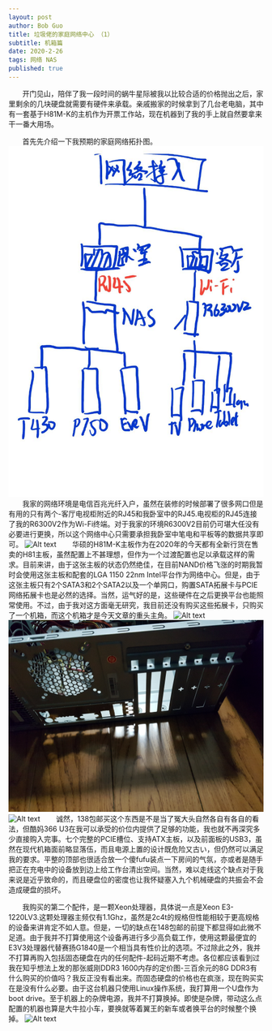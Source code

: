 ```yaml
---
layout: post
author: Bob Guo
title: 垃圾佬的家庭网络中心 （1）
subtitle: 机箱篇
date: 2020-2-26
tags: 网络 NAS
published: true
---
```


&nbsp;&nbsp;&nbsp;&nbsp;&nbsp;&nbsp;&nbsp;开门见山，陪伴了我一段时间的蜗牛星际被我以比较合适的价格抛出之后，家里剩余的几块硬盘就需要有硬件来承载。亲戚搬家的时候拿到了几台老电脑，其中有一套基于H81M-K的主机作为开票工作站，现在机器到了我的手上就自然要拿来干一番大用场。

&nbsp;&nbsp;&nbsp;&nbsp;&nbsp;&nbsp;&nbsp;首先先介绍一下我预期的家庭网络拓扑图。
![Alt text](/img/nas/network.jpg)
&nbsp;&nbsp;&nbsp;&nbsp;&nbsp;&nbsp;&nbsp;我家的网络环境是电信百兆光纤入户，虽然在装修的时候部署了很多网口但是有用的只有两个-客厅电视柜附近的RJ45和我卧室中的RJ45.电视柜的RJ45连接了我的R6300V2作为Wi-Fi终端。对于我家的环境R6300V2目前仍可堪大任没有必要进行更换，所以这个网络中心只需要承担我卧室中笔电和平板等的数据共享即可。
![Alt text](/img/nas/motherboard.jpg)
&nbsp;&nbsp;&nbsp;&nbsp;&nbsp;&nbsp;&nbsp;华硕的H81M-K主板作为在2020年的今天都有全新行货在售卖的H81主板，虽然配置上不甚理想，但作为一个过渡配置也足以承载这样的需求。目前来讲，由于这张主板的状态仍然绝佳，在目前NAND价格飞涨的时期我暂时会使用这张主板和配套的LGA 1150 22nm Intel平台作为网络中心。但是，由于这张主板只有2个SATA3和2个SATA2以及一个单网口，购置SATA拓展卡与PCIE网络拓展卡也是必然的选择。当然，运气好的是，这些硬件在之后更换平台也能照常使用。不过，由于我对这方面毫无研究，我目前还没有购买这些拓展卡，只购买了一个机箱，而这个机箱才是今天文章的重头主角。
![Alt text](/img/nas/case_front.jpg)
![Alt text](/img/nas/case_back.jpg)
![Alt text](/img/nas/case_inside.jpg)
&nbsp;&nbsp;&nbsp;&nbsp;&nbsp;&nbsp;&nbsp;诚然，138包邮买这个东西是不是当了冤大头自然各自有各自的看法，但酷妈366 U3在我可以承受的价位内提供了足够的功能，我也就不再深究多少直接购入完事。七个完整的PCIE槽位、支持ATX主板，以及前面板的USB3，虽然在现代机箱面前略显落伍，而且电源上置的设计既危险又古い，但仍然可以满足我的要求。平整的顶部也很适合放一个傻fufu装点一下房间的气氛，亦或者是随手把正在充电中的设备放到边上给工作台清出空间。当然，难以走线这个缺点对于我来说是近乎致命的，而且硬盘位的密度也让我怀疑塞入九个机械硬盘的共振会不会造成硬盘的损坏。

&nbsp;&nbsp;&nbsp;&nbsp;&nbsp;&nbsp;&nbsp;我购买的第二个配件，是一颗Xeon处理器，具体说一点是Xeon E3-1220LV3.这颗处理器主频仅有1.1Ghz，虽然是2c4t的规格但性能相较于更高规格的设备来讲肯定不如人意。但是，一切的缺点在148包邮的前提下都显得如此微不足道。由于我并不打算使用这个设备再进行多少高负载工作，使用这颗最便宜的E3V3处理器代替赛扬G1840是一个相当具有性价比的选项。不过除此之外，我并不打算再购入包括固态硬盘在内的任何配件-起码近期不考虑。各位都应该看到过我在知乎想法上发的那张威刚DDR3 1600内存的定价图-三百余元的8G DDR3有什么购买的价值吗？我反正没有看出来。而固态硬盘的价格也在疯涨，现在购买实在是没有什么必要。由于这台机器只使用Linux操作系统，我打算用一个U盘作为boot drive。至于机器上的杂牌电源，我并不打算换掉。即使是杂牌，带动这么点配置的机器也算是大牛拉小车，要换就等着翼王的新车或者换平台的时候整个换掉。
![Alt text](/img/nas/hardware_pile.jpg)